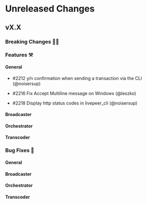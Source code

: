 # Unreleased Changes

## vX.X

### Breaking Changes 🚨🚨

### Features ⚒

#### General
- \#2212 y/n confirmation when sending a transaction via the CLI (@noisersup)

- \#2216 Fix Accept Multiline message on Windows (@leszko)
- \#2218 Display http status codes in livepeer_cli (@noisersup)

#### Broadcaster

#### Orchestrator

#### Transcoder

### Bug Fixes 🐞

#### General

#### Broadcaster

#### Orchestrator

#### Transcoder
